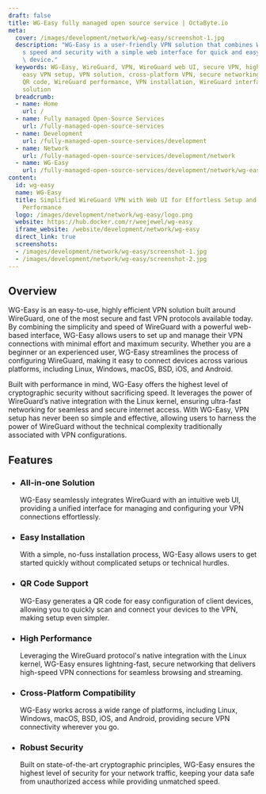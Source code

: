 ```yaml
---
draft: false
title: WG-Easy fully managed open source service | OctaByte.io
meta:
  cover: /images/development/network/wg-easy/screenshot-1.jpg
  description: "WG-Easy is a user-friendly VPN solution that combines WireGuard\u2019\
    s speed and security with a simple web interface for quick and easy setup on any\
    \ device."
  keywords: WG-Easy, WireGuard, VPN, WireGuard web UI, secure VPN, high-speed VPN,
    easy VPN setup, VPN solution, cross-platform VPN, secure networking, VPN client
    QR code, WireGuard performance, VPN installation, WireGuard interface, fast VPN
    solution
  breadcrumb:
  - name: Home
    url: /
  - name: Fully managed Open-Source Services
    url: /fully-managed-open-source-services
  - name: Development
    url: /fully-managed-open-source-services/development
  - name: Network
    url: /fully-managed-open-source-services/development/network
  - name: WG-Easy
    url: /fully-managed-open-source-services/development/network/wg-easy
content:
  id: wg-easy
  name: WG-Easy
  title: Simplified WireGuard VPN with Web UI for Effortless Setup and High-Speed
    Performance
  logo: /images/development/network/wg-easy/logo.png
  website: https://hub.docker.com/r/weejewel/wg-easy
  iframe_website: /website/development/network/wg-easy
  direct_link: true
  screenshots:
  - /images/development/network/wg-easy/screenshot-1.jpg
  - /images/development/network/wg-easy/screenshot-2.jpg
---
```


## Overview

WG-Easy is an easy-to-use, highly efficient VPN solution built around WireGuard, one of the most secure and fast VPN protocols available today. By combining the simplicity and speed of WireGuard with a powerful web-based interface, WG-Easy allows users to set up and manage their VPN connections with minimal effort and maximum security. Whether you are a beginner or an experienced user, WG-Easy streamlines the process of configuring WireGuard, making it easy to connect devices across various platforms, including Linux, Windows, macOS, BSD, iOS, and Android.

Built with performance in mind, WG-Easy offers the highest level of cryptographic security without sacrificing speed. It leverages the power of WireGuard’s native integration with the Linux kernel, ensuring ultra-fast networking for seamless and secure internet access. With WG-Easy, VPN setup has never been so simple and effective, allowing users to harness the power of WireGuard without the technical complexity traditionally associated with VPN configurations.

## Features

- ### All-in-one Solution

  WG-Easy seamlessly integrates WireGuard with an intuitive web UI, providing a unified interface for managing and configuring your VPN connections effortlessly.

- ### Easy Installation

  With a simple, no-fuss installation process, WG-Easy allows users to get started quickly without complicated setups or technical hurdles.

- ### QR Code Support

  WG-Easy generates a QR code for easy configuration of client devices, allowing you to quickly scan and connect your devices to the VPN, making setup even simpler.

- ### High Performance

  Leveraging the WireGuard protocol's native integration with the Linux kernel, WG-Easy ensures lightning-fast, secure networking that delivers high-speed VPN connections for seamless browsing and streaming.

- ### Cross-Platform Compatibility

  WG-Easy works across a wide range of platforms, including Linux, Windows, macOS, BSD, iOS, and Android, providing secure VPN connectivity wherever you go.

- ### Robust Security

  Built on state-of-the-art cryptographic principles, WG-Easy ensures the highest level of security for your network traffic, keeping your data safe from unauthorized access while providing unmatched speed.